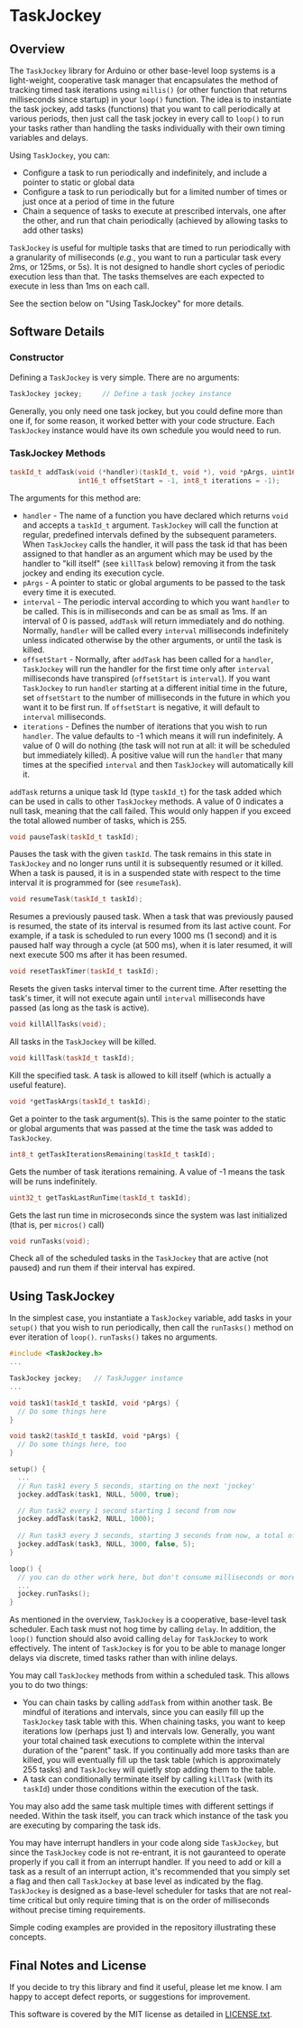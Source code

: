# TaskJockey
## Overview
The `TaskJockey` library for Arduino or other base-level loop systems is a light-weight, cooperative task manager that encapsulates the method of tracking timed task iterations using `millis()` (or other function that returns milliseconds since startup) in your `loop()` function. The idea is to instantiate the task jockey, add tasks (functions) that you want to call periodically at various periods, then just call the task jockey in every call to `loop()` to run your tasks rather than handling the tasks individually with their own timing variables and delays.

Using `TaskJockey`, you can:
* Configure a task to run periodically and indefinitely, and include a pointer to static or global data
* Configure a task to run periodically but for a limited number of times or just once at a period of time in the future
* Chain a sequence of tasks to execute at prescribed intervals, one after the other, and run that chain periodically (achieved by allowing tasks to add other tasks)

`TaskJockey` is useful for multiple tasks that are timed to run periodically with a granularity of milliseconds (_e.g._, you want to run a particular task every 2ms, or 125ms, or 5s). It is not designed to handle short cycles of periodic execution less than that. The tasks themselves are each expected to execute in less than 1ms on each call.

See the section below on "Using TaskJockey" for more details.

## Software Details
### Constructor
Defining a `TaskJockey` is very simple. There are no arguments:
```c++
TaskJockey jockey;     // Define a task jockey instance
```
Generally, you only need one task jockey, but you could define more than one if, for some reason, it worked better with your code structure. Each `TaskJockey` instance would have its own schedule you would need to run.

### TaskJockey Methods
```c++
taskId_t addTask(void (*handler)(taskId_t, void *), void *pArgs, uint16_t interval,
                 int16_t offsetStart = -1, int8_t iterations = -1);
```
The arguments for this method are:
* `handler` - The name of a function you have declared which returns `void` and accepts a `taskId_t` argument. `TaskJockey` will call the function at regular, predefined intervals defined by the subsequent parameters. When `TaskJockey` calls the handler, it will pass the task id that has been assigned to that handler as an argument which may be used by the handler to "kill itself" (see `killTask` below) removing it from the task jockey and ending its execution cycle.
* `pArgs` - A pointer to static or global arguments to be passed to the task every time it is executed.
* `interval` - The periodic interval according to which you want `handler` to be called. This is in milliseconds and can be as small as 1ms. If an interval of 0 is passed, `addTask` will return immediately and do nothing. Normally, `handler` will be called every `interval` milliseconds indefinitely unless indicated otherwise by the other arguments, or until the task is killed.
* `offsetStart` - Normally, after `addTask` has been called for a `handler`, `TaskJockey` will run the handler for the first time only after `interval` milliseconds have transpired (`offsetStart` is `interval`). If you want `TaskJockey` to run `handler` starting at a different initial time in the future, set `offsetStart` to the number of milliseconds in the future in which you want it to be first run. If `offsetStart` is negative, it will default to `interval` milliseconds.
* `iterations` - Defines the number of iterations that you wish to run `handler`. The value defaults to -1 which means it will run indefinitely. A value of 0 will do nothing (the task will not run at all: it will be scheduled but immediately killed). A positive value will run the `handler` that many times at the specified `interval` and then `TaskJockey` will automatically kill it.

`addTask` returns a unique task Id (type `taskId_t`) for the task added which can be used in calls to other `TaskJockey` methods. A value of 0 indicates a null task, meaning that the call failed. This would only happen if you exceed the total allowed number of tasks, which is 255.
```c++
void pauseTask(taskId_t taskId);
```
Pauses the task with the given `taskId`. The task remains in this state in `TaskJockey` and no longer runs until it is subsequently resumed or it killed. When a task is paused, it is in a suspended state with respect to the time interval it is programmed for (see `resumeTask`).

```c++
void resumeTask(taskId_t taskId);
```
Resumes a previously paused task. When a task that was previously paused is resumed, the state of its interval is resumed from its last active count. For example, if a task is scheduled to run every 1000 ms (1 second) and it is paused half way through a cycle (at 500 ms), when it is later resumed, it will next execute 500 ms after it has been resumed.

```c++
void resetTaskTimer(taskId_t taskId);
```
Resets the given tasks interval timer to the current time. After resetting the task's timer, it will not execute again until `interval` milliseconds have passed (as long as the task is active).

```c++
void killAllTasks(void);
```
All tasks in the `TaskJockey` will be killed.

```c++
void killTask(taskId_t taskId);
```
Kill the specified task. A task is allowed to kill itself (which is actually a useful feature).

```c++
void *getTaskArgs(taskId_t taskId);
```
Get a pointer to the task argument(s). This is the same pointer to the static or global arguments that was passed at the time the task was added to `TaskJockey`.
```c++
int8_t getTaskIterationsRemaining(taskId_t taskId);
```
Gets the number of task iterations remaining. A value of -1 means the task will be runs indefinitely.
```c++
uint32_t getTaskLastRunTime(taskId_t taskId);
```
Gets the last run time in microseconds since the system was last initialized (that is, per `micros()` call)
```c++
void runTasks(void);
```
Check all of the scheduled tasks in the `TaskJockey` that are active (not paused) and run them if their interval has expired.
 
## Using TaskJockey
In the simplest case, you instantiate a `TaskJockey` variable, add tasks in your `setup()` that you wish to run periodically, then call the `runTasks()` method on ever iteration of `loop()`. `runTasks()` takes no arguments.

```c++
#include <TaskJockey.h>
...

TaskJockey jockey;   // TaskJugger instance
...

void task1(taskId_t taskId, void *pArgs) {
  // Do some things here
}

void task2(taskId_t taskId, void *pArgs) {
  // Do some things here, too
}

setup() {
  ...
  // Run task1 every 5 seconds, starting on the next 'jockey'
  jockey.addTask(task1, NULL, 5000, true);

  // Run task2 every 1 second starting 1 second from now
  jockey.addTask(task2, NULL, 1000);
  
  // Run task3 every 3 seconds, starting 3 seconds from now, a total of 5 times
  jockey.addTask(task3, NULL, 3000, false, 5);  
}

loop() {
  // you can do other work here, but don't consume milliseconds or more of time
  ...
  jockey.runTasks();
}
```
As mentioned in the overview, `TaskJockey` is a cooperative, base-level task scheduler. Each task must not hog time by calling `delay`. In addition, the `loop()` function should also avoid calling `delay` for `TaskJockey` to work effectively. The intent of `TaskJockey` is for you to be able to manage longer delays via discrete, timed tasks rather than with inline delays.

You may call `TaskJockey` methods from within a scheduled task. This allows you to do two things:
* You can chain tasks by calling `addTask` from within another task. Be mindful of iterations and intervals, since you can easily fill up the `TaskJockey` task table with this. When chaining tasks, you want to keep iterations low (perhaps just 1) and intervals low. Generally, you want your total chained task executions to complete within the interval duration of the "parent" task. If you continually add more tasks than are killed, you will eventually fill up the task table (which is approximately 255 tasks) and `TaskJockey` will quietly stop adding them to the table.
* A task can conditionally terminate itself by calling `killTask` (with its `taskId`) under those conditions within the execution of the task.

You may also add the same task multiple times with different settings if needed. Within the task itself, you can track which instance of the task you are executing by comparing the task ids.

You may have interrupt handlers in your code along side `TaskJockey`, but since the `TaskJockey` code is not re-entrant, it is not gauranteed to operate properly if you call it from an interrupt handler. If you need to add or kill a task as a result of an interrupt action, it's recommended that you simply set a flag and then call `TaskJockey` at base level as indicated by the flag. `TaskJockey` is designed as a base-level scheduler for tasks that are not real-time critical but only require timing that is on the order of milliseconds without precise timing requirements.

Simple coding examples are provided in the repository illustrating these concepts.

## Final Notes and License
If you decide to try this library and find it useful, please let me know. I am happy to accept defect reports, or suggestions for improvement.

This software is covered by the MIT license as detailed in [LICENSE.txt](LICENSE.txt).
